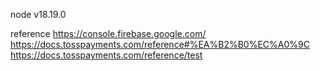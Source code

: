 node v18.19.0

reference
https://console.firebase.google.com/
https://docs.tosspayments.com/reference#%EA%B2%B0%EC%A0%9C
https://docs.tosspayments.com/reference/test
